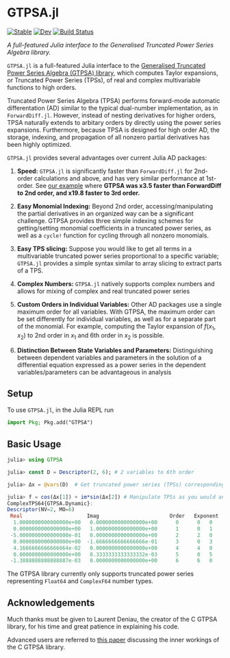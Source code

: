 # GTPSA.jl
[![Stable](https://img.shields.io/badge/docs-stable-blue.svg)](https://bmad-sim.github.io/GTPSA.jl/stable/)
[![Dev](https://img.shields.io/badge/docs-dev-blue.svg)](https://bmad-sim.github.io/GTPSA.jl/dev/)
[![Build Status](https://github.com/bmad-sim/GTPSA.jl/actions/workflows/CI.yml/badge.svg?branch=main)](https://github.com/bmad-sim/GTPSA.jl/actions/workflows/CI.yml?query=branch%3Amain)

*A full-featured Julia interface to the Generalised Truncated Power Series Algebra library.*

`GTPSA.jl` is a full-featured Julia interface to the [Generalised Truncated Power Series Algebra (GTPSA) library](https://madx.web.cern.ch/releases/madng/html/mad_mod_diffalg.html), which computes Taylor expansions, or Truncated Power Series (TPSs), of real and complex multivariable functions to high orders.

Truncated Power Series Algebra (TPSA) performs forward-mode automatic differentation (AD) similar to the typical dual-number implementation, as in `ForwardDiff.jl`. However, instead of nesting derivatives for higher orders, TPSA naturally extends to arbitary orders by directly using the power series expansions. Furthermore, because TPSA is designed for high order AD, the storage, indexing, and propagation of all nonzero partial derivatives has been highly optimized.

`GTPSA.jl` provides several advantages over current Julia AD packages:

1. **Speed:** `GTPSA.jl` is significantly faster than `ForwardDiff.jl` for 2nd-order calculations and above, and has very similar performance at 1st-order. See [our example](https://github.com/bmad-sim/GTPSA.jl/blob/main/benchmark/track.jl) where **GTPSA was x3.5 faster than ForwardDiff to 2nd order, and x19.8 faster to 3rd order.**

2. **Easy Monomial Indexing:** Beyond 2nd order, accessing/manipulating the partial derivatives in an organized way can be a significant challenge. GTPSA provides three simple indexing schemes for getting/setting monomial coefficients in a truncated power series, as well as a `cycle!` function for cycling through all nonzero monomials.

3. **Easy TPS slicing:** Suppose you would like to get all terms in a multivariable truncated power series proportional to a specific variable; `GTPSA.jl` provides a simple syntax similar to array slicing to extract parts of a TPS.

4. **Complex Numbers:** `GTPSA.jl` natively supports complex numbers and allows for mixing of complex and real truncated power series

5. **Custom Orders in Individual Variables:** Other AD packages use a single maximum order for all variables. With GTPSA, the maximum order can be set differently for individual variables, as well as for a separate part of the monomial. For example, computing the Taylor expansion of $f(x_1,x_2)$ to 2nd order in $x_1$ and 6th order in $x_2$ is possible.

6. **Distinction Between State Variables and Parameters:** Distinguishing between dependent variables and parameters in the solution of a differential equation expressed as a power series in the dependent variables/parameters can be advantageous in analysis

## Setup
To use `GTPSA.jl`, in the Julia REPL run

```julia
import Pkg; Pkg.add("GTPSA")
```

## Basic Usage
```julia
julia> using GTPSA

julia> const D = Descriptor(2, 6); # 2 variables to 6th order

julia> Δx = @vars(D)  # Get truncated power series (TPSs) corresponding to the variables

julia> f = cos(Δx[1]) + im*sin(Δx[2]) # Manipulate TPSs as you would any other number
ComplexTPS64{GTPSA.Dynamic}:
Descriptor(NV=2, MO=6)
 Real                     Imag                       Order   Exponent
  1.0000000000000000e+00   0.0000000000000000e+00      0      0   0
  0.0000000000000000e+00   1.0000000000000000e+00      1      0   1
 -5.0000000000000000e-01   0.0000000000000000e+00      2      2   0
  0.0000000000000000e+00  -1.6666666666666666e-01      3      0   3
  4.1666666666666664e-02   0.0000000000000000e+00      4      4   0
  0.0000000000000000e+00   8.3333333333333332e-03      5      0   5
 -1.3888888888888887e-03   0.0000000000000000e+00      6      6   0
```

The GTPSA library currently only supports truncated power series representing `Float64` and `ComplexF64` number types.

## Acknowledgements
Much thanks must be given to Laurent Deniau, the creator of the C GTPSA library, for his time and great patience in explaining his code. 

Advanced users are referred to [this paper](https://inspirehep.net/files/286f2ab60e1e7c372cec485337ab5eb6) discussing the inner workings of the C GTPSA library.
